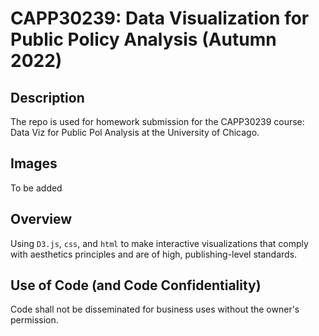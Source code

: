 # CAPP30239: Data Visualization for Public Policy Analysis (Autumn 2022)

## Description
The repo is used for homework submission for the CAPP30239 course: Data Viz for Public Pol Analysis at the University of Chicago.

## Images
To be added

## Overview

Using `D3.js`, `css`, and `html` to make interactive visualizations that comply with aesthetics principles and are of high, publishing-level standards.  

## Use of Code (and Code Confidentiality)
Code shall not be disseminated for business uses without the owner's permission.  

